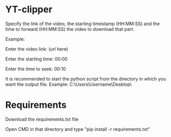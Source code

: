 # YT-clipper
Specify the link of the video, the starting timestamp (HH:MM:SS) and the time to forward (HH:MM:SS) the video to download that part.




Example: 



Enter the video link: (url here)

  
  
  
  
Enter the starting time: 00:00

  
  
  
Enter the time to seek: 00:10



It is recommended to start the python script from the directory in which you want the output file. Example: C:\Users\Username\Desktop\



# Requirements


Download the requirements.txt file


Open CMD in that directory and type "pip install -r requirements.txt"

